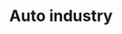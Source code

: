 ---
title: Auto industry
longTitle: 'Auto industry'
tags:
- gccommon
usedFor:
- "[[Automobile industry]]"
---